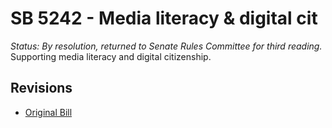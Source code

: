 # SB 5242 - Media literacy & digital cit
*Status: By resolution, returned to Senate Rules Committee for third reading.*
Supporting media literacy and digital citizenship.

## Revisions
* [Original Bill](1/)